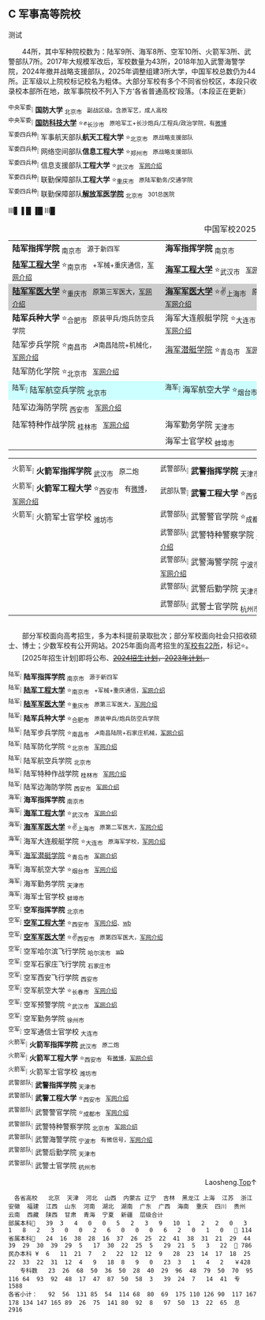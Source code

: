 
C 军事高等院校
------------
测试

　　44所，其中军种院校数为：陆军9所、海军8所、空军10所、火箭军3所、武警部队7所。2017年大规模军改后，军校数量为43所，2018年加入武警海警学院，2024年撤并战略支援部队，2025年调整组建3所大学，中国军校总数仍为44所。正军级以上院校标记校名为粗体。大部分军校有多个不同省份校区，本段只收录校本部所在地，故军事院校不列入下方‘各省普通高校’段落。（本段正在更新）

<sup>中央军委</sup>❕	**国防大学**	<sub>北京市</sub>⠀<small>副战区级。含原军艺，成人高校</small>  
<sup>中央军委</sup>❕	[**国防科技大学**](https://www.nudt.edu.cn)	⭐✊<sub>长沙市</sub>⠀<small>原哈军工+长沙炮兵/工程兵/政治学院，有[微博](https://weibo.com/7127745503)</small>  
<sup>军委四兵种</sup>❕	军事航天部队**航天工程大学**	⭐<sub>北京市</sub>⠀<small>原战略支援部队</small>  
<sup>军委四兵种</sup>❕	网络空间部队**信息工程大学**	⭐<sub>郑州市</sub>⠀<small>原战略支援部队</small>  
<sup>军委四兵种</sup>❕	信息支援部队**工程大学**	⭐<sub>武汉市</sub>⠀<small>[军网介绍](http://www.81.cn/jx_208569/16387701.html)</small>  
<sup>军委四兵种</sup>❕	联勤保障部队**工程大学**	⭐<sub>重庆市</sub>⠀<small>原陆军勤务/交通学院</small>  
<sup>军委四兵种</sup>❕	联勤保障部队[**解放军医学院**](https://www.301hospital.com.cn)	<sub>北京市</sub>⠀<small>301总医院</small>  

<div style="width:100%; white-space: nowrap; overflow-x: auto;">
Ⅲ▋▐ █ ▐█ Ⅲ█ 
<!-- overflow-x: hidden;不能用，右侧显示不全 -->
<table align="center" border="0" summary="测试md中嵌入的html" style="min-width:900px;">
<caption>中国军校2025</caption>	<!--width="1200"-->
<!--<tr><th width="400" style="white-space:nowrap"></th>……</tr>-->
<tr align="left">
	<td>	<b>陆军指挥学院</b>	<sub>南京市</sub>⠀<small>源于新四军</small></td>
	<td>	<b>海军指挥学院</b>	<sub>南京市</sub>⠀&nbsp;&nbsp;&nbsp;&nbsp;&nbsp;</td>
	<td>	<b>空军指挥学院</b>	<sub>北京市</sub>⠀<small></small>&nbsp;&nbsp;&nbsp;&nbsp;&nbsp;</td>
</tr><tr>
	<td>	<a href="https://www.aeu.edu.cn"><b>陆军工程大学</b></a>	⭐<sub>南京市</sub>⠀<small>+军械+重庆通信，<a href="http://www.81.cn/jx_208569/10137233.html">军网介绍</a></small></td>
	<td>	<a href="https://www.nue.edu.cn/"><b>海军工程大学</b></a>	⭐<sub>武汉市</sub>⠀<small><a href="https://www.81.cn/jx_208569/10162409.html">军网介绍</a></small></td>
	<td>	<a href="https://www.afeu.edu.cn"><b>空军工程大学</b></a>	⭐<sub>西安市</sub>⠀<small><a href="https://www.81.cn/jx_208569/10162383.html">军网介绍</a>、<a href="https://m.weibo.cn/u/5193807838">wb</a></small></td>
</tr><tr bgcolor="#CCCCCC">
	<td>	<a href="https://www.tmmu.edu.cn"><b>陆军军医大学</b></a>	⭐<sub>重庆市</sub>⠀<small>原第三军医大，<a href="https://www.81.cn/jx_208569/10162476.html">军网介绍</a></small></td>
	<td>	<a href="http://ao.smmu.edu.cn/"><b>海军军医大学</b></a>	⭐✌️<sub>上海市</sub>⠀<small>原第二军医大，<a href="https://www.81.cn/jx_208569/10162787.html">军网介绍</a></small></td>
	<td>	<a href="https://www.fmmu.edu.cn"><b>空军军医大学</b></a>	⭐✌️<sub>西安市</sub>⠀<small>原第四军医大，<a href="https://www.81.cn/jx_208569/10162452.html">军网介绍</a></small></td>
</tr><tr>
	<td>	<b>陆军兵种大学</b>	⭐<sub>合肥市</sub>⠀<small>原装甲兵/炮兵防空兵学院</small></td>
	<td>	海军大连舰艇学院	⭐<sub>大连市</sub>⠀<small>原海军学校，<a href="http://www.81.cn/jx_208569/10162405.html">军网介绍</a></small></td>
	<td>	空军哈尔滨飞行学院	<sub>哈尔滨市</sub>⠀<small><a href="https://weibo.com/hafeiyuan">wb</a></small></td>
</tr><tr>
	<td>	陆军步兵学院	⭐<sub>南昌市</sub>⠀<small>☭南昌陆院+机械化，<a href="http://www.81.cn/jx_208569/10162475.html">军网介绍</a></small></td>
	<td>	<a href="https://www.qtxy.mil.cn">海军潜艇学院</a>	⭐<sub>青岛市</sub>⠀<small><a href="https://www.81.cn/jx_208569/10162414.html">军网介绍</a></small></td>
	<td>	空军石家庄飞行学院	<sub>石家庄市</sub>⠀<small></small></td>
</tr><tr>
	<td>	陆军防化学院	⭐<sub>北京市</sub>⠀<small><a href="https://www.81.cn/jx_208569/10162375.html">军网介绍</a></small></td>
	<td></td>
	<td>	空军西安飞行学院	<sub>西安市</sub>⠀<small></small></td>
</tr><tr bgcolor="#CCFFFF">
	<td bgcolor="#CCFFFF"><sup>陆军</sup>❕	陆军航空兵学院	<sub>北京市</sub>⠀<small></small></td>
	<td bgcolor="#CCFFFF"><sup>海军</sup>❕	海军航空大学	⭐<sub>烟台市</sub>⠀<small><a href="http://www.81.cn/jwzl/2017-06/04/content_7748184.htm">军网介绍</a></small></td>
	<td bgcolor="#CCFFFF"><sup>空军</sup>❕	空军航空大学	⭐<sub>长春市</sub>⠀<small><a href="http://www.81.cn/kj/2015-08/06/content_6617753.htm">军网介绍</a></small></td>
</tr><tr>
	<td>	陆军边海防学院 <sub>西安市</sub>⠀<small><a href="http://www.81.cn/jx_208569/10162387.html">军网介绍</a></small></td>
	<td></td>
	<td>	空军预警学院	⭐<sub>武汉市</sub>⠀<small><a href="https://www.81.cn/jx_208569/10136745.html">军网介绍</a></small></td>
</tr><tr>
	<td>	陆军特种作战学院 <sub>桂林市</sub>⠀<small><a href="https://www.81.cn/jx_208569/10162369.html">军网介绍</a></small></td>
	<td>	海军勤务学院 <sub>天津市</sub>⠀<small></small></td>
	<td>	空军勤务学院	<sub>徐州市</sub>⠀<small></small></td>
</tr><tr>
	<td></td>
	<td>	海军士官学校 <sub>蚌埠市</sub>⠀<small></small></td>
	<td>	空军通信士官学校	<sub>大连市</sub>⠀<small></small></td>
</tr>
</table>

<table align="center" border="0" summary="这里是表格摘要" style="min-width:600px;">	<!--width="800px"-->
<!--<th width="370" scope="col" style="white-space:nowrap"></th>-->
<tr>
	<th></th>	<th></th>
</tr><tr>
	<td><sup>火箭军</sup>❕	<b>火箭军指挥学院</b>	<sub>武汉市</sub>⠀<small>原二炮</small></td>
	<td><sup>武警部队</sup>❕	<b>武警指挥学院</b>	<sub>天津市</sub>⠀<small></small></td>
</tr><tr>
	<td><sup>火箭军</sup>❕	<b>火箭军工程大学</b>	⭐<sub>西安市</sub>⠀<small>有<a href="https://weibo.com/6977918761">微博</a>，<a href="http://www.81.cn/jx_208569/10162462.html">军网介绍</a></small></td>
	<td><sup>武部队警</sup>❕	<b>武警工程大学</b>	⭐<sub>西安市</sub>⠀<small><a href="http://www.81.cn/rdzt/2014/0421bkjx/2014-05/20/content_5910963.htm">军网介绍</a></small></td>
</tr><tr>
	<td><sup>火箭军</sup>❕	火箭军士官学校	<sub>潍坊市</sub>⠀<small></small></td>
	<td><sup>武警部队</sup>❕	武警警官学院	⭐<sub>成都市</sub>⠀<small><a href="https://www.81.cn/jx_208569/10162491.html">军网介绍</a></small></td>
</tr><tr>
	<td></td>
	<td><sup>武警部队</sup>❕	武警特种警察学院	<sub>北京市</sub>⠀<small><a href="http://www.81.cn/jwzl/2017-06/08/content_7748187.htm">军网介绍</a></small></td>
</tr><tr>
	<td></td>
	<td><sup>武警</sup><sup>部队</sup>❕	武警海警学院	<sub>宁波市</sub>⠀<small>有微信号，<a href="https://www.81.cn/jx_208569/10162455.html">军网介绍</a></small></td>
</tr><tr>
	<td></td>
	<td><sup>武警部队</sup>❕	武警后勤学院	<sub>天津市</sub>⠀<small></small></td>
</tr><tr>
	<td></td>
	<td><sup>武警部队</sup>❕	武警士官学院	<sub>杭州市</sub>⠀<small></small></td>
</tr>
</table>

</div>

　　部分军校面向高考招生，多为本科提前录取批次；部分军校面向社会只招收硕士、博士；少数军校有公开网站。2025年面向高考招生的[军校有22所](https://www.eol.cn/news/yaowen/202505/t20250527_2671279.shtml)，标记⭐。  
　　[2025年招生计划]即将公布、<del>[2024招生计划](http://www.81.cn/jx_208569/16315658.html)，<del>[2023年计划](http://www.81.cn/jx_208569/16229889.html)</del>。

<sup>陆军</sup>❕	**陆军指挥学院**	<sub>南京市</sub>⠀<small>源于新四军</small>  
<sup>陆军</sup>❕	[**陆军工程大学**](https://www.aeu.edu.cn)	⭐<sub>南京市</sub>⠀<small>+军械+重庆通信，[军网介绍](http://www.81.cn/jx_208569/10137233.html)</small>  
<sup>陆军</sup>❕	[**陆军军医大学**](https://www.tmmu.edu.cn)	⭐<sub>重庆市</sub>⠀<small>原第三军医大，[军网介绍](https://www.81.cn/jx_208569/10162476.html)</small>  
<sup>陆军</sup>❕	**陆军兵种大学**	⭐<sub>合肥市</sub>⠀<small>原装甲兵/炮兵防空兵学院</small>  
<sup>陆军</sup>❕	陆军步兵学院	⭐<sub>南昌市</sub>⠀<small>☭南昌陆院+石家庄机械，[军网介绍](http://www.81.cn/jx_208569/10162475.html)</small>  
<sup>陆军</sup>❕	陆军防化学院	⭐<sub>北京市</sub>⠀<small>[军网介绍](https://www.81.cn/jx_208569/10162375.html)</small>  
<sup>陆军</sup>❕	陆军航空兵学院	<sub>北京市</sub>⠀<small></small>  
<sup>陆军</sup>❕	陆军特种作战学院	<sub>桂林市</sub>⠀<small>[军网介绍](https://www.81.cn/jx_208569/10162369.html)</small>  
<sup>陆军</sup>❕	陆军边海防学院	<sub>西安市</sub>⠀<small>[军网介绍](http://www.81.cn/jx_208569/10162387.html)</small>  
<sup>海军</sup>❕	**海军指挥学院**	<sub>南京市</sub>⠀<small></small>  
<sup>海军</sup>❕	[**海军工程大学**](https://www.nue.edu.cn/)	⭐<sub>武汉市</sub>⠀<small>[军网介绍](https://www.81.cn/jx_208569/10162409.html)</small>  
<sup>海军</sup>❕	[**海军军医大学**](http://ao.smmu.edu.cn/)	⭐✌️<sub>上海市</sub>⠀<small>原第二军医大，[军网介绍](https://www.81.cn/jx_208569/10162787.html)</small>  
<sup>海军</sup>❕	海军大连舰艇学院	⭐<sub>大连市</sub>⠀<small>原海军学校，[军网介绍](http://www.81.cn/jx_208569/10162405.html)</small>  
<sup>海军</sup>❕	[海军潜艇学院](https://www.qtxy.mil.cn)	⭐<sub>青岛市</sub>⠀<small>[军网介绍](https://www.81.cn/jx_208569/10162414.html)</small>  
<sup>海军</sup>❕	海军航空大学	⭐<sub>烟台市</sub>⠀<small>[军网介绍](http://www.81.cn/jwzl/2017-06/04/content_7748184.htm)</small>  
<sup>海军</sup>❕	海军勤务学院	<sub>天津市</sub>⠀<small></small>  
<sup>海军</sup>❕	海军士官学校	<sub>蚌埠市</sub>⠀<small></small>  
<sup>空军</sup>❕	**空军指挥学院**	<sub>北京市</sub>⠀<small></small>  
<sup>空军</sup>❕	[**空军工程大学**](https://www.afeu.edu.cn)	⭐<sub>西安市</sub>⠀<small>[军网介绍](https://www.81.cn/jx_208569/10162383.html)、[wb](https://m.weibo.cn/u/5193807838)</small>  
<sup>空军</sup>❕	[**空军军医大学**](https://www.fmmu.edu.cn)	⭐✌️<sub>西安市</sub>⠀<small>原第四军医大，[军网介绍](https://www.81.cn/jx_208569/10162452.html)</small>  
<sup>空军</sup>❕	空军哈尔滨飞行学院	<sub>哈尔滨市</sub>⠀<small>[wb](https://weibo.com/hafeiyuan)</small>  
<sup>空军</sup>❕	空军石家庄飞行学院	<sub>石家庄市</sub>⠀<small></small>  
<sup>空军</sup>❕	空军西安飞行学院	<sub>西安市</sub>⠀<small></small>  
<sup>空军</sup>❕	空军航空大学	⭐<sub>长春市</sub>⠀<small>[军网介绍](http://www.81.cn/kj/2015-08/06/content_6617753.htm)</small>  
<sup>空军</sup>❕	空军预警学院	⭐<sub>武汉市</sub>⠀<small>[军网介绍](https://www.81.cn/jx_208569/10136745.html)</small>  
<sup>空军</sup>❕	空军勤务学院	<sub>徐州市</sub>⠀<small></small>  
<sup>空军</sup>❕	空军通信士官学校	<sub>大连市</sub>⠀<small></small>  
<sup>火箭军</sup>❕	**火箭军指挥学院**	<sub>武汉市</sub>⠀<small>原二炮</small>  
<sup>火箭军</sup>❕	**火箭军工程大学**	⭐<sub>西安市</sub>⠀<small>有[微博](https://weibo.com/6977918761)，[军网介绍](http://www.81.cn/jx_208569/10162462.html)</small>  
<sup>火箭军</sup>❕	火箭军士官学校	<sub>潍坊市</sub>⠀<small></small>  
<sup>武警部队</sup>❕	**武警指挥学院**	<sub>天津市</sub>⠀<small></small>  
<sup>武警部队</sup>❕	**武警工程大学**	⭐<sub>西安市</sub>⠀<small>[军网介绍](http://www.81.cn/rdzt/2014/0421bkjx/2014-05/20/content_5910963.htm)</small>  
<sup>武警部队</sup>❕	武警警官学院	⭐<sub>成都市</sub>⠀<small>[军网介绍](https://www.81.cn/jx_208569/10162491.html)</small>  
<sup>武警部队</sup>❕	武警特种警察学院	<sub>北京市</sub>⠀<small>[军网介绍](http://www.81.cn/jwzl/2017-06/08/content_7748187.htm)</small>  
<sup>武警部队</sup>❕	武警海警学院	<sub>宁波市</sub>⠀<small>有微信号，[军网介绍](https://www.81.cn/jx_208569/10162455.html)</small>  
<sup>武警部队</sup>❕	武警后勤学院	<sub>天津市</sub>⠀<small></small>  
<sup>武警部队</sup>❕	武警士官学院	<sub>杭州市</sub>⠀<small></small>  

<div align="right" id="D1">Laosheng.<a href="#tupu" target="_top">Top</a>↑</div>

	　各省高校	北京	天津	河北	山西	内蒙古	辽宁	吉林	黑龙江	上海	江苏	浙江	安徽	福建	江西	山东	河南	湖北	湖南	广东	广西	海南	重庆	四川	贵州	云南	西藏	陕西	甘肃	青海	宁夏	新疆	层级合计
	部属本科🥇	39	3	4	0	0	5	2	3	9	10	1	2	2	0	3	1	8	2	3	0	0	2	6	0	0	0	6	2	0	1	0	🥇 114
	省属本科🥈	24	16	38	28	16	37	26	25	22	41	38	31	21	29	44	39	29	30	39	29	5	17	30	22	25	5	29	21	5	3	22	🥈 786
	民办本科 ¥	6	11	21	7	2	22	12	12	9	28	23	14	17	18	25	22	33	22	31	12	4	9	18	8	9	0	23	3	1	4	2	￥428
	　　专科数	23	26	68	50	36	50	28	40	29	96	48	79	50	70	95	116	64	93	92	48	17	47	87	50	58	3	39	24	7	14	41	专 1588
	各省小计：	92	56	131	85	54	114	68	80	69	175	110	126	90	117	167	178	134	147	165	89	26	75	141	80	92	8	97	50	13	22	65	总 2916


